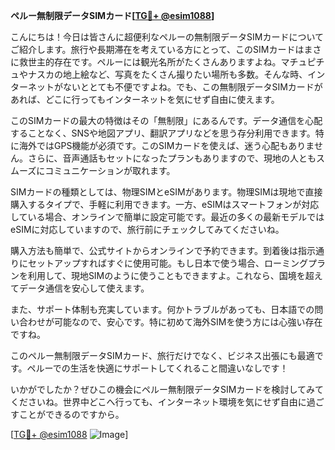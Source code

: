 **ペルー無制限データSIMカード[[TG💪+ @esim1088](https://t.me/s/esim1088)]**

こんにちは！今日は皆さんに超便利なペルーの無制限データSIMカードについてご紹介します。旅行や長期滞在を考えている方にとって、このSIMカードはまさに救世主的存在です。ペルーには観光名所がたくさんありますよね。マチュピチュやナスカの地上絵など、写真をたくさん撮りたい場所も多数。そんな時、インターネットがないととても不便ですよね。でも、この無制限データSIMカードがあれば、どこに行ってもインターネットを気にせず自由に使えます。

このSIMカードの最大の特徴はその「無制限」にあるんです。データ通信を心配することなく、SNSや地図アプリ、翻訳アプリなどを思う存分利用できます。特に海外ではGPS機能が必須です。このSIMカードを使えば、迷う心配もありません。さらに、音声通話もセットになったプランもありますので、現地の人ともスムーズにコミュニケーションが取れます。

SIMカードの種類としては、物理SIMとeSIMがあります。物理SIMは現地で直接購入するタイプで、手軽に利用できます。一方、eSIMはスマートフォンが対応している場合、オンラインで簡単に設定可能です。最近の多くの最新モデルではeSIMに対応していますので、旅行前にチェックしてみてくださいね。

購入方法も簡単で、公式サイトからオンラインで予約できます。到着後は指示通りにセットアップすればすぐに使用可能。もし日本で使う場合、ローミングプランを利用して、現地SIMのように使うこともできますよ。これなら、国境を超えてデータ通信を安心して使えます。

また、サポート体制も充実しています。何かトラブルがあっても、日本語での問い合わせが可能なので、安心です。特に初めて海外SIMを使う方には心強い存在ですね。

このペルー無制限データSIMカード、旅行だけでなく、ビジネス出張にも最適です。ペルーでの生活を快適にサポートしてくれること間違いなしです！

いかがでしたか？ぜひこの機会にペルー無制限データSIMカードを検討してみてくださいね。世界中どこへ行っても、インターネット環境を気にせず自由に過ごすことができるのですから。

[[TG💪+ @esim1088](https://t.me/s/esim1088) ![Image](https://i.postimg.cc/Y0z9fWf4/image.png)]